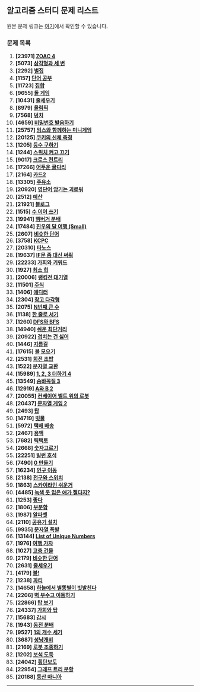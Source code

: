 ## 알고리즘 스터디 문제 리스트

원본 문제 링크는 [여기](https://www.acmicpc.net/workbook/view/8708)에서 확인할 수 있습니다.

### 문제 목록

1. **[23971] [ZOAC 4](https://www.acmicpc.net/problem/23971)**
2. **[5073] [삼각형과 세 변](https://www.acmicpc.net/problem/5073)**
3. **[2292] [벌집](https://www.acmicpc.net/problem/2292)**
4. **[1157] [단어 공부](https://www.acmicpc.net/problem/1157)**
5. **[11723] [집합](https://www.acmicpc.net/problem/11723)**
6. **[9655] [돌 게임](https://www.acmicpc.net/problem/9655)**
7. **[10431] [줄세우기](https://www.acmicpc.net/problem/10431)**
8. **[8979] [올림픽](https://www.acmicpc.net/problem/8979)**
9. **[7568] [덩치](https://www.acmicpc.net/problem/7568)**
10. **[4659] [비밀번호 발음하기](https://www.acmicpc.net/problem/4659)**
11. **[25757] [임스와 함께하는 미니게임](https://www.acmicpc.net/problem/25757)**
12. **[20125] [쿠키의 신체 측정](https://www.acmicpc.net/problem/20125)**
13. **[1205] [등수 구하기](https://www.acmicpc.net/problem/1205)**
14. **[1244] [스위치 켜고 끄기](https://www.acmicpc.net/problem/1244)**
15. **[9017] [크로스 컨트리](https://www.acmicpc.net/problem/9017)**
16. **[17266] [어두운 굴다리](https://www.acmicpc.net/problem/17266)**
17. **[2164] [카드2](https://www.acmicpc.net/problem/2164)**
18. **[13305] [주유소](https://www.acmicpc.net/problem/13305)**
19. **[20920] [영단어 암기는 괴로워](https://www.acmicpc.net/problem/20920)**
20. **[2512] [예산](https://www.acmicpc.net/problem/2512)**
21. **[21921] [블로그](https://www.acmicpc.net/problem/21921)**
22. **[1515] [수 이어 쓰기](https://www.acmicpc.net/problem/1515)**
23. **[19941] [햄버거 분배](https://www.acmicpc.net/problem/19941)**
24. **[17484] [진우의 달 여행 (Small)](https://www.acmicpc.net/problem/17484)**
25. **[2607] [비슷한 단어](https://www.acmicpc.net/problem/2607)**
26. **[3758] [KCPC](https://www.acmicpc.net/problem/3758)**
27. **[20310] [타노스](https://www.acmicpc.net/problem/20310)**
28. **[19637] [IF문 좀 대신 써줘](https://www.acmicpc.net/problem/19637)**
29. **[22233] [가희와 키워드](https://www.acmicpc.net/problem/22233)**
30. **[1927] [최소 힙](https://www.acmicpc.net/problem/1927)**
31. **[20006] [랭킹전 대기열](https://www.acmicpc.net/problem/20006)**
32. **[11501] [주식](https://www.acmicpc.net/problem/11501)**
33. **[1406] [에디터](https://www.acmicpc.net/problem/1406)**
34. **[2304] [창고 다각형](https://www.acmicpc.net/problem/2304)**
35. **[2075] [N번째 큰 수](https://www.acmicpc.net/problem/2075)**
36. **[1138] [한 줄로 서기](https://www.acmicpc.net/problem/1138)**
37. **[1260] [DFS와 BFS](https://www.acmicpc.net/problem/1260)**
38. **[14940] [쉬운 최단거리](https://www.acmicpc.net/problem/14940)**
39. **[20922] [겹치는 건 싫어](https://www.acmicpc.net/problem/20922)**
40. **[1446] [지름길](https://www.acmicpc.net/problem/1446)**
41. **[17615] [볼 모으기](https://www.acmicpc.net/problem/17615)**
42. **[2531] [회전 초밥](https://www.acmicpc.net/problem/2531)**
43. **[1522] [문자열 교환](https://www.acmicpc.net/problem/1522)**
44. **[15989] [1, 2, 3 더하기 4](https://www.acmicpc.net/problem/15989)**
45. **[13549] [숨바꼭질 3](https://www.acmicpc.net/problem/13549)**
46. **[12919] [A와 B 2](https://www.acmicpc.net/problem/12919)**
47. **[20055] [컨베이어 벨트 위의 로봇](https://www.acmicpc.net/problem/20055)**
48. **[20437] [문자열 게임 2](https://www.acmicpc.net/problem/20437)**
49. **[2493] [탑](https://www.acmicpc.net/problem/2493)**
50. **[14719] [빗물](https://www.acmicpc.net/problem/14719)**
51. **[5972] [택배 배송](https://www.acmicpc.net/problem/5972)**
52. **[2467] [용액](https://www.acmicpc.net/problem/2467)**
53. **[7682] [틱택토](https://www.acmicpc.net/problem/7682)**
54. **[2668] [숫자고르기](https://www.acmicpc.net/problem/2668)**
55. **[22251] [빌런 호석](https://www.acmicpc.net/problem/22251)**
56. **[7490] [0 만들기](https://www.acmicpc.net/problem/7490)**
57. **[16234] [인구 이동](https://www.acmicpc.net/problem/16234)**
58. **[2138] [전구와 스위치](https://www.acmicpc.net/problem/2138)**
59. **[1863] [스카이라인 쉬운거](https://www.acmicpc.net/problem/1863)**
60. **[4485] [녹색 옷 입은 애가 젤다지?](https://www.acmicpc.net/problem/4485)**
61. **[1253] [좋다](https://www.acmicpc.net/problem/1253)**
62. **[1806] [부분합](https://www.acmicpc.net/problem/1806)**
63. **[1987] [알파벳](https://www.acmicpc.net/problem/1987)**
64. **[2110] [공유기 설치](https://www.acmicpc.net/problem/2110)**
65. **[9935] [문자열 폭발](https://www.acmicpc.net/problem/9935)**
66. **[13144] [List of Unique Numbers](https://www.acmicpc.net/problem/13144)**
67. **[1976] [여행 가자](https://www.acmicpc.net/problem/1976)**
68. **[1027] [고층 건물](https://www.acmicpc.net/problem/1027)**
69. **[2179] [비슷한 단어](https://www.acmicpc.net/problem/2179)**
70. **[2631] [줄세우기](https://www.acmicpc.net/problem/2631)**
71. **[4179] [불!](https://www.acmicpc.net/problem/4179)**
72. **[1238] [파티](https://www.acmicpc.net/problem/1238)**
73. **[14658] [하늘에서 별똥별이 빗발친다](https://www.acmicpc.net/problem/14658)**
74. **[2206] [벽 부수고 이동하기](https://www.acmicpc.net/problem/2206)**
75. **[22866] [탑 보기](https://www.acmicpc.net/problem/22866)**
76. **[24337] [가희와 탑](https://www.acmicpc.net/problem/24337)**
77. **[15683] [감시](https://www.acmicpc.net/problem/15683)**
78. **[1943] [동전 분배](https://www.acmicpc.net/problem/1943)**
79. **[9527] [1의 개수 세기](https://www.acmicpc.net/problem/9527)**
80. **[3687] [성냥개비](https://www.acmicpc.net/problem/3687)**
81. **[2169] [로봇 조종하기](https://www.acmicpc.net/problem/2169)**
82. **[1202] [보석 도둑](https://www.acmicpc.net/problem/1202)**
83. **[24042] [횡단보도](https://www.acmicpc.net/problem/24042)**
84. **[22954] [그래프 트리 분할](https://www.acmicpc.net/problem/22954)**
85. **[20188] [등산 마니아](https://www.acmicpc.net/problem/20188)**

---
